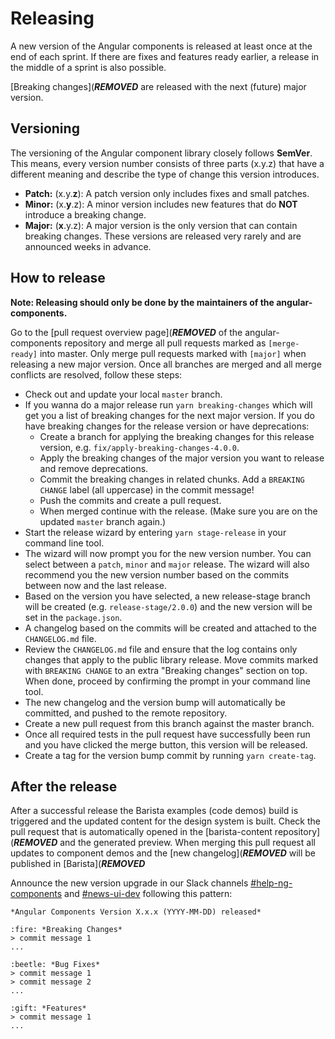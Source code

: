 # Releasing

A new version of the Angular components is released at least once at the end of
each sprint. If there are fixes and features ready earlier, a release in the
middle of a sprint is also possible.

[Breaking changes](***REMOVED***
are released with the next (future) major version.

## Versioning

The versioning of the Angular component library closely follows **SemVer**. This
means, every version number consists of three parts (x.y.z) that have a
different meaning and describe the type of change this version introduces.

- **Patch:** (x.y.**z**): A patch version only includes fixes and small patches.
- **Minor:** (x.**y**.z): A minor version includes new features that do **NOT**
  introduce a breaking change.
- **Major:** (**x**.y.z): A major version is the only version that can contain
  breaking changes. These versions are released very rarely and are announced
  weeks in advance.

## How to release

**Note: Releasing should only be done by the maintainers of the
angular-components.**

Go to the
[pull request overview page](***REMOVED***
of the angular-components repository and merge all pull requests marked as
`[merge-ready]` into master. Only merge pull requests marked with `[major]` when
releasing a new major version. Once all branches are merged and all merge
conflicts are resolved, follow these steps:

- Check out and update your local `master` branch.
- If you wanna do a major release run `yarn breaking-changes` which will get you
  a list of breaking changes for the next major version. If you do have breaking
  changes for the release version or have deprecations:
  - Create a branch for applying the breaking changes for this release version,
    e.g. `fix/apply-breaking-changes-4.0.0`.
  - Apply the breaking changes of the major version you want to release and
    remove deprecations.
  - Commit the breaking changes in related chunks. Add a `BREAKING CHANGE` label
    (all uppercase) in the commit message!
  - Push the commits and create a pull request.
  - When merged continue with the release. (Make sure you are on the updated
    `master` branch again.)
- Start the release wizard by entering `yarn stage-release` in your command line
  tool.
- The wizard will now prompt you for the new version number. You can select
  between a `patch`, `minor` and `major` release. The wizard will also recommend
  you the new version number based on the commits between now and the last
  release.
- Based on the version you have selected, a new release-stage branch will be
  created (e.g. `release-stage/2.0.0`) and the new version will be set in the
  `package.json`.
- A changelog based on the commits will be created and attached to the
  `CHANGELOG.md` file.
- Review the `CHANGELOG.md` file and ensure that the log contains only changes
  that apply to the public library release. Move commits marked with
  `BREAKING CHANGE` to an extra "Breaking changes" section on top. When done,
  proceed by confirming the prompt in your command line tool.
- The new changelog and the version bump will automatically be committed, and
  pushed to the remote repository.
- Create a new pull request from this branch against the master branch.
- Once all required tests in the pull request have successfully been run and you
  have clicked the merge button, this version will be released.
- Create a tag for the version bump commit by running `yarn create-tag`.

## After the release

After a successful release the Barista examples (code demos) build is triggered
and the updated content for the design system is built. Check the pull request
that is automatically opened in the
[barista-content repository](***REMOVED***
and the generated preview. When merging this pull request all updates to
component demos and the
[new changelog](***REMOVED*** will be
published in [Barista](***REMOVED***

Announce the new version upgrade in our Slack channels
[#help-ng-components](***REMOVED***) and
[#news-ui-dev](***REMOVED***) following this
pattern:

```
*Angular Components Version X.x.x (YYYY-MM-DD) released*

:fire: *Breaking Changes*
> commit message 1
...

:beetle: *Bug Fixes*
> commit message 1
> commit message 2
...

:gift: *Features*
> commit message 1
...
```
